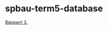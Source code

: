 # spbau-term5-database

[Вариант 3.](https://www.dropbox.com/sh/0k59gl5rvmg7w54/AAAuRJ2ia_v8V5T0CopBQxJma?dl=0&preview=%D0%A1%D0%A3%D0%91%D0%94+2016.+%D0%90%D0%A3+-+%D0%92%D0%B0%D1%80%D0%B8%D0%B0%D0%BD%D1%82+3.pdf)
